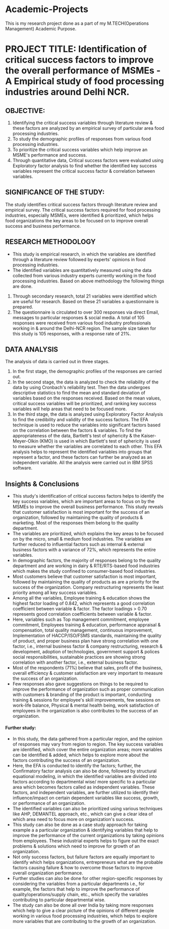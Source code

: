 # Academic-Projects
This is my research project done as a part of my M.TECH(Operations Management) Academic Purpose.

# PROJECT TITLE: Identification of critical success factors to improve the overall performance of MSMEs - A Empirical study of food processing industries around Delhi NCR.

## OBJECTIVE: 
1. Identifying the critical success variables through literature review & these factors are analyzed by an empirical survey of particular area food processing industries.
2. To study the demographic profiles of responses from various food processing industries.
3. To prioritize the critical success variables which help improve an MSME's performance and success.
4. Through quantitative data, Critical success factors were evaluated using Exploratory factor analysis to find whether the identified key success variables represent the critical success factor & correlation between variables. 

## SIGNIFICANCE OF THE STUDY:
The study identifies critical success factors through literature review and empirical survey. The critical success factors required for food processing industries, especially MSMEs, were identified & prioritized, which helps food organizations the key areas to be focused on to improve overall success and business performance.

## RESEARCH METHODOLOGY
- This study is empirical research, in which the variables are identified through a literature review followed by experts' opinions in food processing industries.
- The identified variables are quantitatively measured using the data collected from various industry experts currently working in the food processing industries.
Based on above methodology the following things are done.

1. Through secondary research, total 21 variables were identified which are useful for research. Based on these 21 variables a questionnaire is prepared. 
2. The questionnaire is circulated to over 300 responses via direct Email, messages to particular responses & social media. A total of 105 responses were received from various food industry professionals working in & around the Delhi-NCR region. The sample size taken for this study is 105 responses, with a response rate of 21%.
   
## DATA ANALYSIS
The analysis of data is carried out in three stages. 
1. In the first stage, the demographic profiles of the responses are carried out. 
2. In the second stage, the data is analyzed to check the reliability of the data by using Cronbach's reliability test. Then the data undergoes descriptive statistics to find the mean and standard deviation of variables based on the responses received. Based on the mean values, critical success variables will be prioritized, and ranking key success variables will help areas that need to be focused more. 
3. In the third stage, the data is analyzed using Exploratory Factor Analysis to find the credibility and validity of the success factors. The EFA technique is used to reduce the variables into significant factors based on the correlation between the factors & variables. To find the appropriateness of the data, Bartlett's test of sphericity & the Kaiser-Meyer-Olkin (KMO) is used in which Bartlett's test of sphericity is used to measure whether the variables are correlated to each other. This EFA analysis helps to represent the identified variables into groups that represent a factor, and these factors can further be analyzed as an independent variable.
All the analysis were carried out in IBM SPSS software.

## Insights & Conclusions
- This study's identification of critical success factors helps to identify the key success variables, which are important areas to focus on by the MSMEs to improve the overall business performance. This study reveals that customer satisfaction is most important for the success of an organization, followed by maintaining the quality of products & marketing. Most of the responses them belong to the quality department.
- The variables are prioritized, which explains the key areas to be focused on by the micro, small & medium food industries. The variables are further reduced to influential factors such as internal & external business factors with a variance of 72%, which represents the entire variables.
- In demographic factors, the majority of responses belong to the quality department and are working in dairy & RTE/RTS-based food industries which makes the study confined to consumer-based food industries.
- Most customers believe that customer satisfaction is most important, followed by maintaining the quality of products as are a priority for the success of the organization. Company restructuring represents the least priority among all key success variables.
- Among all the variables, Employee training & education shows the highest factor loading of 0.842, which represents a good correlation coefficient between variable & factor. The factor loadings > 0.70 represents good correlation coefficients between variable & factor.
- Here, variables such as Top management commitment, employee commitment, Employees training & education, performance appraisal & compensation, total quality management, continuous improvement, Implementation of HACCP/ISO/FSMS standards, maintaining the quality of product, and proper business plan have strong correlation with one factor, i.e., internal business factor & company restructuring, research & development, adoption of technologies, government support & polices social responsibilities, sustainable practices are showing strong correlation with another factor, i.e., external business factor.
- Most of the respondents (71%) believe that sales, profit of the business, overall efficiency & customer satisfaction are very important to measure the success of an organization.
- Few responses also gave suggestions on things to be required to improve the performance of organization such as proper communication with customers & branding of the product is important, conducting training & sessions for employee's skill improvements, few sessions on work-life balance, Physical & mental health being, work satisfaction of employees in the organization is also contributes to the success of an organization.

#### Further study:
- In this study, the data gathered from a particular region, and the opinion of responses may vary from region to region. The key success variables are identified, which cover the entire organization areas; more variables can be identified & added, which helps to explore more about the factors contributing the success of an organization. 
- Here, the EFA is conducted to identify the factors; further, the Confirmatory factor analysis can also be done, followed by structural equational modeling, in which the identified variables are divided into factors according to departmental wise/ more specific to a particular area which becomes factors called as independent variables. These factors, and independent variables, are further utilized to identify their influence/impact on certain dependent variables like success, growth, or performance of an organization.
- The identified variables can also be prioritized using various techniques like AHP, DEMANTEL approach, etc., which can give a clear idea of which area need to focus more on organization's success. 
- This study can also be done as a case study approach for taking example a a particular organization & identifying variables that help to improve the performance of the current organizations by taking opinions from employees. These industrial experts helps to figure out the exact problems & solutions which need to improve for growth of an organization.
- Not only success factors, but failure factors are equally important to identify which helps organizations, entrepreneurs what are the probable factors causing failure & how to overcome those factors to improve overall organization performance.
- Further studies can also be done for other region-specific responses by considering the variables from a particular departments i.e., for example, the factors that help to improve the performance of quality/operations/supply chain, etc., which specify the variables contributing to particular departmental wise.
- The study can also be done all over India by taking more responses which help to give a clear picture of the opinions of different people working in various food processing industries, which helps to explore more variables that are contributing to the growth of an organization. 


